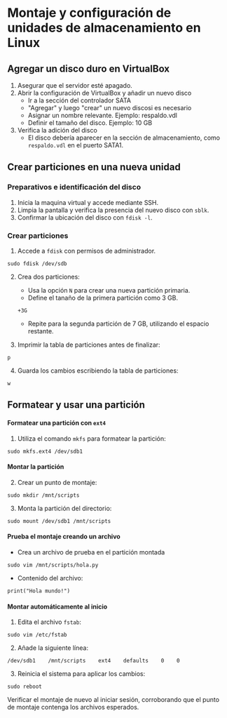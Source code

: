 # Montaje y configuración de unidades de almacenamiento en Linux

## Agregar un disco duro en VirtualBox

1. Asegurar que el servidor esté apagado.
2. Abrir la configuración de VirtualBox y añadir un nuevo disco
   * Ir a la sección del controlador SATA
   * "Agregar" y luego "crear" un nuevo discosi es necesario
   * Asignar un nombre relevante. Ejemplo: respaldo.vdl
   * Definir el tamaño del disco. Ejemplo: 10 GB
3. Verifica la adición del disco
   * El disco debería aparecer en la sección de almacenamiento, como `respaldo.vdl` en el puerto SATA1.

## Crear particiones en una nueva unidad

### Preparativos e identificación del disco

1. Inicia la maquina virtual y accede mediante SSH.
2. Limpia la pantalla y verifica la presencia del nuevo disco con `sblk`.
3. Confirmar la ubicación del disco con `fdisk -l`.

### Crear particiones

1. Accede a `fdisk` con permisos de administrador.

```
sudo fdisk /dev/sdb
```

2. Crea dos particiones:
   * Usa la opción `N` para crear una nueva partición primaria.
   * Define el tanaño de la primera partición como 3 GB.
   ```
   +3G
   ```
   * Repite para la segunda partición de 7 GB, utilizando el espacio restante.

3. Imprimir la tabla de particiones antes de finalizar:

```
p
```

4. Guarda los cambios escribiendo la tabla de particiones:

```
w
```

## Formatear y usar una partición

#### Formatear una partición con `ext4`

1. Utiliza el comando `mkfs` para formatear la partición:
```
sudo mkfs.ext4 /dev/sdb1
```

#### Montar la partición

2. Crear un punto de montaje:
```
sudo mkdir /mnt/scripts
```

3. Monta la partición del directorio:
```
sudo mount /dev/sdb1 /mnt/scripts
```

#### Prueba el montaje creando un archivo

* Crea un archivo de prueba en el partición montada
```
sudo vim /mnt/scripts/hola.py
```
* Contenido del archivo:
```
print("Hola mundo!")
```

#### Montar automáticamente al inicio

1. Edita el archivo `fstab`:
```
sudo vim /etc/fstab
```

2. Añade la siguiente línea:
```
/dev/sdb1    /mnt/scripts    ext4    defaults    0    0
```

3. Reinicia el sistema para aplicar los cambios:
```
sudo reboot
```

Verificar el montaje de nuevo al iniciar sesión, corroborando que el punto de montaje contenga los archivos esperados.










